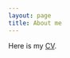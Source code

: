 ```yaml
---
layout: page
title: About me
---
```


Here is my [CV](https://drive.google.com/file/d/13kjeiWP0nuCr1p0zz6lwN2cHg-U2GAft/view?usp=sharing).
